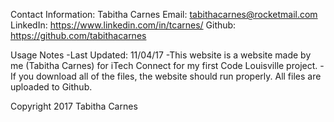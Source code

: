 Contact Information:
Tabitha Carnes
Email: tabithacarnes@rocketmail.com
LinkedIn: https://www.linkedin.com/in/tcarnes/
Github: https://github.com/tabithacarnes

Usage Notes
-Last Updated: 11/04/17
-This website is a website made by me (Tabitha Carnes) for iTech Connect for my first Code Louisville project.
-If you download all of the files, the website should run properly. All files are uploaded to Github.

Copyright 2017 Tabitha Carnes